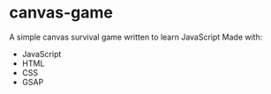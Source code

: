 # canvas-game
A simple canvas survival game written to learn JavaScript
Made with:
- JavaScript
- HTML
- CSS
- GSAP
